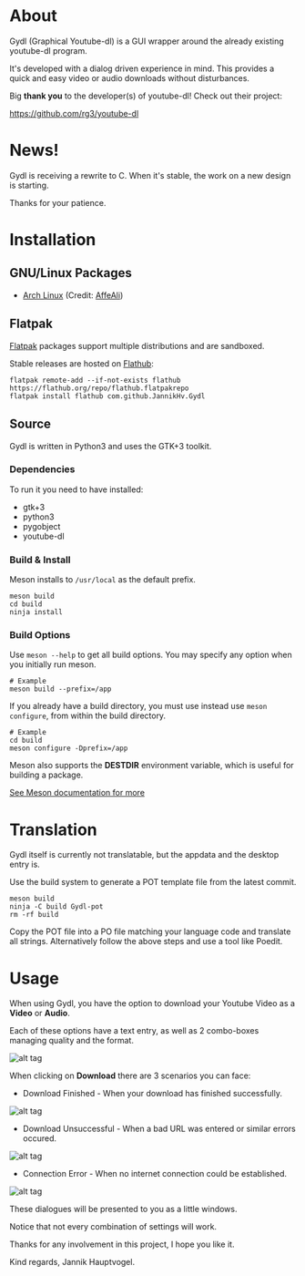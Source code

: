 # About

Gydl (Graphical Youtube-dl) is a GUI wrapper around the already existing
youtube-dl program.

It's developed with a dialog driven experience in mind. This provides a quick
and easy video or audio downloads without disturbances.

Big **thank you** to the developer(s) of youtube-dl! Check out their project:

https://github.com/rg3/youtube-dl

# News!

Gydl is receiving a rewrite to C. When it's stable, the work on a new design is starting.

Thanks for your patience.

# Installation

## GNU/Linux Packages

* [Arch Linux](https://aur.archlinux.org/packages/gydl-git/)
  (Credit: [AffeAli](https://github.com/AffeAli))

## Flatpak

[Flatpak](http://flatpak.org) packages support multiple distributions and are sandboxed.

Stable releases are hosted on [Flathub](https://flathub.org):

```
flatpak remote-add --if-not-exists flathub https://flathub.org/repo/flathub.flatpakrepo
flatpak install flathub com.github.JannikHv.Gydl
```

## Source

Gydl is written in Python3 and uses the GTK+3 toolkit.

### Dependencies

To run it you need to have installed:

* gtk+3
* python3
* pygobject
* youtube-dl

### Build & Install

Meson installs to `/usr/local` as the default prefix.

```
meson build
cd build
ninja install
```

### Build Options

Use `meson --help` to get all build options. You may specify any option when
you initially run meson.

```
# Example
meson build --prefix=/app
```

If you already have a build directory, you must use instead use
`meson configure`, from within the build directory.

```
# Example
cd build
meson configure -Dprefix=/app
```

Meson also supports the **DESTDIR** environment variable, which is useful for
building a package.

[See Meson documentation for more](http://mesonbuild.com)


# Translation

Gydl itself is currently not translatable, but the appdata and
the desktop entry is.

Use the build system to generate a POT template file from the latest commit.

```
meson build
ninja -C build Gydl-pot
rm -rf build
```

Copy the POT file into a PO file matching your language code and translate
all strings. Alternatively follow the above steps and use a tool like Poedit.

# Usage

When using Gydl, you have the option to download your Youtube Video as a
**Video** or **Audio**.

Each of these options have a text entry, as well as 2 combo-boxes managing
quality and the format.


![alt tag](http://i.imgur.com/o4pYQrX.png)

When clicking on **Download** there are 3 scenarios you can face:

* Download Finished - When your download has finished successfully.

![alt tag](http://i.imgur.com/yVrmyPH.png)

* Download Unsuccessful - When a bad URL was entered or similar errors occured.

![alt tag](http://i.imgur.com/P7ZIWaX.png)

* Connection Error - When no internet connection could be established.

![alt tag](http://i.imgur.com/Vrys4YO.png)

These dialogues will be presented to you as a little windows.

Notice that not every combination of settings will work.

Thanks for any involvement in this project, I hope you like it.

Kind regards, Jannik Hauptvogel.
